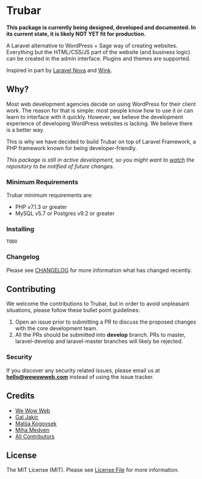 # Trubar

**This package is currently being designed, developed and documented. In its current state, it is likely NOT YET fit for production.**

A Laravel alternative to WordPress + Sage way of creating websites. Everything but the HTML/CSS/JS part of the website (and business logic) can be created in the admin interface. Plugins and themes are supported.

Inspired in part by [Laravel Nova](https://nova.laravel.com) and [Wink](https://github.com/writingink/wink).

## Why?

Most web development agencies decide on using WordPress for their client work. The reason for that is simple: most people know how to use it or can learn to interface with it quickly. However, we believe the development experience of developing WordPress websites is lacking. We believe there is a better way.

This is why we have decided to build Trubar on top of Laravel Framework, a PHP framework known for being developer-friendly.

*This package is still in active development, so you might want to [watch](https://github.com/wewowweb/trubar/subscription) the repository to be notified of future changes.*

### Minimum Requirements
Trubar minimum requirements are:
- PHP v7.1.3 or greater
- MySQL v5.7 or Postgres v9.2 or greater

### Installing 

`TODO`

### Changelog

Please see [CHANGELOG](CHANGELOG.md) for more information what has changed recently.

## Contributing

We welcome the contributions to Trubar, but in order to avoid unpleasant situations, please follow these bullet point guidelines:

1. Open an issue prior to submitting a PR to discuss the proposed changes with the core development team.
2. All the PRs should be submitted into **develop** branch. PRs to master, laravel-develop and laravel-master branches will likely be rejected.

### Security

If you discover any security related issues, please email us at **hello@wewowweb.com** instead of using the issue tracker.

## Credits

- [We Wow Web](https://github.com/wewowweb)
- [Gal Jakic](https://github.com/morpheus7CS)
- [Matija Kogovsek](https://github.com/kogovsekm)
- [Miha Medven](https://github.com/aweCodeMan)
- [All Contributors](../../contributors)

## License

The MIT License (MIT). Please see [License File](LICENSE.md) for more information.
